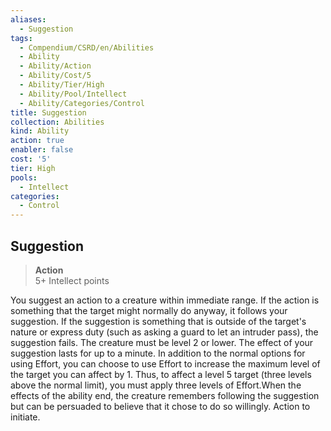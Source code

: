```yaml
---
aliases:
  - Suggestion
tags:
  - Compendium/CSRD/en/Abilities
  - Ability
  - Ability/Action
  - Ability/Cost/5
  - Ability/Tier/High
  - Ability/Pool/Intellect
  - Ability/Categories/Control
title: Suggestion
collection: Abilities
kind: Ability
action: true
enabler: false
cost: '5'
tier: High
pools:
  - Intellect
categories:
  - Control
---
```

## Suggestion  
>**Action**  
>5+ Intellect points
  
You suggest an action to a creature within immediate range. If the action is something that the target might normally do anyway, it follows your suggestion. If the suggestion is something that is outside of the target's nature or express duty (such as asking a guard to let an intruder pass), the suggestion fails. The creature must be level 2 or lower. The effect of your suggestion lasts for up to a minute. In addition to the normal options for using Effort, you can choose to use Effort to increase the maximum level of the target you can affect by 1. Thus, to affect a level 5 target (three levels above the normal limit), you must apply three levels of Effort.When the effects of the ability end, the creature remembers following the suggestion but can be persuaded to believe that it chose to do so willingly. Action to initiate.